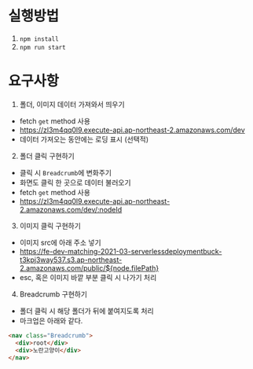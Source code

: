 # 실행방법

1. `npm install`
2. `npm run start`

# 요구사항

1. 폴더, 이미지 데이터 가져와서 띄우기

- fetch `get` method 사용
- https://zl3m4qq0l9.execute-api.ap-northeast-2.amazonaws.com/dev
- 데이터 가져오는 동안에는 로딩 표시 (선택적)

2. 폴더 클릭 구현하기

- 클릭 시 `Breadcrumb`에 변화주기
- 화면도 클릭 한 곳으로 데이터 불러오기
- fetch `get` method 사용
- https://zl3m4qq0l9.execute-api.ap-northeast-2.amazonaws.com/dev/:nodeId

3. 이미지 클릭 구현하기

- 이미지 src에 아래 주소 넣기
- https://fe-dev-matching-2021-03-serverlessdeploymentbuck-t3kpj3way537.s3.ap-northeast-2.amazonaws.com/public/${node.filePath}
- esc, 혹은 이미지 바깥 부분 클릭 시 나가기 처리

4. Breadcrumb 구현하기

- 폴더 클릭 시 해당 폴더가 뒤에 붙여지도록 처리
- 마크업은 아래와 같다.

```html
<nav class="Breadcrumb">
  <div>root</div>
  <div>노란고양이</div>
</nav>
```
